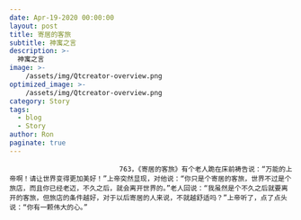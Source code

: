 ```yaml
---
date: Apr-19-2020 00:00:00
layout: post
title: 寄居的客旅
subtitle: 神寓之言
description: >-
  神寓之言
image: >-
    /assets/img/Qtcreator-overview.png
optimized_image: >-
    /assets/img/Qtcreator-overview.png
category: Story
tags:
  - blog
  - Story
author: Ron
paginate: true
---
```


							　　763，《寄居的客旅》有个老人跪在床前祷告说：“万能的上帝啊！请让世界变得更加美好！”上帝突然显现，对他说：“你只是个寄居的客旅，世界不过是个旅店，而且你已经老迈，不久之后，就会离开世界的。”老人回说：“我虽然是个不久之后就要离开的客旅，但旅店的条件越好，对于以后寄居的人来说，不就越舒适吗？”上帝听了，点了点头说：“你有一颗伟大的心。”
							
							
						